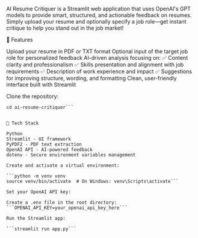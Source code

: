 AI Resume Critiquer is a Streamlit web application that uses OpenAI's GPT models to provide smart, structured, and actionable feedback on resumes. Simply upload your resume and optionally specify a job role—get instant critique to help you stand out in the job market!


🚀 Features

Upload your resume in PDF or TXT format
Optional input of the target job role for personalized feedback
AI-driven analysis focusing on:
✅ Content clarity and professionalism
✅ Skills presentation and alignment with job requirements
✅ Description of work experience and impact
✅ Suggestions for improving structure, wording, and formatting
Clean, user-friendly interface built with Streamlit

Clone the repository:

```git clone https://github.com/your-username/ai-resume-critiquer.git
cd ai-resume-critiquer```


🧩 Tech Stack

Python
Streamlit - UI framework
PyPDF2 - PDF text extraction
OpenAI API - AI-powered feedback
dotenv - Secure environment variables management

Create and activate a virtual environment:

```python -m venv venv
source venv/bin/activate  # On Windows: venv\Scripts\activate```

Set your OpenAI API key:

Create a .env file in the root directory:
```OPENAI_API_KEY=your_openai_api_key_here```

Run the Streamlit app:

```streamlit run app.py```
